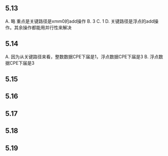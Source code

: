 ## 5.13
A. 略 重点是关键路径是xmm0的add操作
B. 3
C. 1
D. 关键路径是浮点的add操作。其余操作都能用并行性来解决
## 5.14
A. 因为从关键路径来看，整数数据CPE下届是1，浮点数据CPE下届是3
B. 浮点数据CPE下届是3
## 5.15
## 5.16
## 5.17
## 5.18
## 5.19
